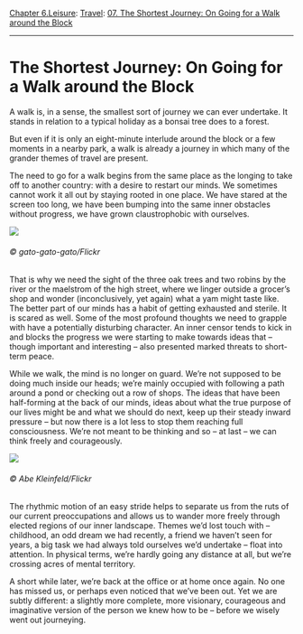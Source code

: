 [Chapter 6.Leisure](https://www.theschooloflife.com/thebookoflife/category/leisure/): [Travel](https://www.theschooloflife.com/thebookoflife/category/leisure/travel/): [07. The Shortest Journey: On Going for a Walk around the Block](https://www.theschooloflife.com/thebookoflife/the-shortest-journey-on-going-for-a-walk-around-the-block/)

* * *

# The Shortest Journey: On Going for a Walk around the Block

A walk is, in a sense, the smallest sort of journey we can ever undertake. It stands in relation to a typical holiday as a bonsai tree does to a forest.

But even if it is only an eight-minute interlude around the block or a few moments in a nearby park, a walk is already a journey in which many of the grander themes of travel are present.

The need to go for a walk begins from the same place as the longing to take off to another country: with a desire to restart our minds. We sometimes cannot work it all out by staying rooted in one place. We have stared at the screen too long, we have been bumping into the same inner obstacles without progress, we have grown claustrophobic with ourselves.

![](https://www.theschooloflife.com/thebookoflife/wp-content/uploads/2017/06/11561948776_0e3b78ce25_z.jpg)

###### © gato-gato-gato/Flickr

That is why we need the sight of the three oak trees and two robins by the river or the maelstrom of the high street, where we linger outside a grocer’s shop and wonder (inconclusively, yet again) what a yam might taste like. The better part of our minds has a habit of getting exhausted and sterile. It is scared as well. Some of the most profound thoughts we need to grapple with have a potentially disturbing character. An inner censor tends to kick in and blocks the progress we were starting to make towards ideas that – though important and interesting – also presented marked threats to short-term peace.

While we walk, the mind is no longer on guard. We’re not supposed to be doing much inside our heads; we’re mainly occupied with following a path around a pond or checking out a row of shops. The ideas that have been half-forming at the back of our minds, ideas about what the true purpose of our lives might be and what we should do next, keep up their steady inward pressure – but now there is a lot less to stop them reaching full consciousness. We’re not meant to be thinking and so – at last – we can think freely and courageously.

![](https://www.theschooloflife.com/thebookoflife/wp-content/uploads/2017/06/6054705885_055492fffe_b.jpg)

###### © Abe Kleinfeld/Flickr

The rhythmic motion of an easy stride helps to separate us from the ruts of our current preoccupations and allows us to wander more freely through elected regions of our inner landscape. Themes we’d lost touch with – childhood, an odd dream we had recently, a friend we haven’t seen for years, a big task we had always told ourselves we’d undertake – float into attention. In physical terms, we’re hardly going any distance at all, but we’re crossing acres of mental territory.

A short while later, we’re back at the office or at home once again. No one has missed us, or perhaps even noticed that we’ve been out. Yet we are subtly different: a slightly more complete, more visionary, courageous and imaginative version of the person we knew how to be – before we wisely went out journeying.
